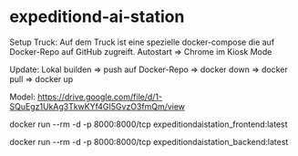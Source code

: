 # expeditiond-ai-station

Setup Truck:
Auf dem Truck ist eine spezielle docker-compose die auf Docker-Repo auf GitHub zugreift.
Autostart => Chrome im Kiosk Mode

Update:
Lokal builden => push auf Docker-Repo => docker down => docker pull => docker up


Model:
https://drive.google.com/file/d/1-SQuEgz1UkAg3TkwKYf4GI5GvzO3fmQm/view


docker run --rm -d -p 8000:8000/tcp expeditiondaistation_frontend:latest 

docker run --rm -d -p 8000:8000/tcp expeditiondaistation_backend:latest 